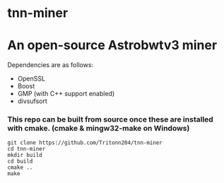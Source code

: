 # tnn-miner
# An open-source Astrobwtv3 miner

Dependencies are as follows:
  - OpenSSL
  - Boost
  - GMP (with C++ support enabled)
  - divsufsort

### This repo can be built from source once these are installed with cmake. (cmake & mingw32-make on Windows)
```
git clone https://github.com/Tritonn204/tnn-miner
cd tnn-miner
mkdir build
cd build
cmake ..
make
```
